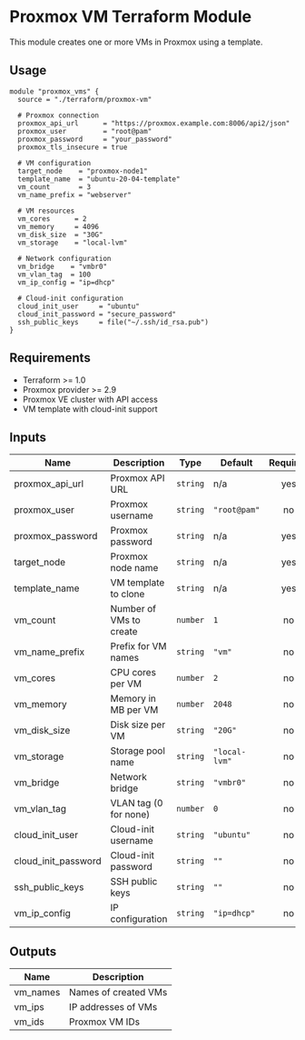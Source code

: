 # Proxmox VM Terraform Module

This module creates one or more VMs in Proxmox using a template.

## Usage

```hcl
module "proxmox_vms" {
  source = "./terraform/proxmox-vm"
  
  # Proxmox connection
  proxmox_api_url      = "https://proxmox.example.com:8006/api2/json"
  proxmox_user         = "root@pam"
  proxmox_password     = "your_password"
  proxmox_tls_insecure = true
  
  # VM configuration
  target_node    = "proxmox-node1"
  template_name  = "ubuntu-20-04-template"
  vm_count       = 3
  vm_name_prefix = "webserver"
  
  # VM resources
  vm_cores      = 2
  vm_memory     = 4096
  vm_disk_size  = "30G"
  vm_storage    = "local-lvm"
  
  # Network configuration
  vm_bridge    = "vmbr0"
  vm_vlan_tag  = 100
  vm_ip_config = "ip=dhcp"
  
  # Cloud-init configuration
  cloud_init_user     = "ubuntu"
  cloud_init_password = "secure_password"
  ssh_public_keys     = file("~/.ssh/id_rsa.pub")
}
```

## Requirements

- Terraform >= 1.0
- Proxmox provider >= 2.9
- Proxmox VE cluster with API access
- VM template with cloud-init support

## Inputs

| Name | Description | Type | Default | Required |
|------|-------------|------|---------|:--------:|
| proxmox_api_url | Proxmox API URL | `string` | n/a | yes |
| proxmox_user | Proxmox username | `string` | `"root@pam"` | no |
| proxmox_password | Proxmox password | `string` | n/a | yes |
| target_node | Proxmox node name | `string` | n/a | yes |
| template_name | VM template to clone | `string` | n/a | yes |
| vm_count | Number of VMs to create | `number` | `1` | no |
| vm_name_prefix | Prefix for VM names | `string` | `"vm"` | no |
| vm_cores | CPU cores per VM | `number` | `2` | no |
| vm_memory | Memory in MB per VM | `number` | `2048` | no |
| vm_disk_size | Disk size per VM | `string` | `"20G"` | no |
| vm_storage | Storage pool name | `string` | `"local-lvm"` | no |
| vm_bridge | Network bridge | `string` | `"vmbr0"` | no |
| vm_vlan_tag | VLAN tag (0 for none) | `number` | `0` | no |
| cloud_init_user | Cloud-init username | `string` | `"ubuntu"` | no |
| cloud_init_password | Cloud-init password | `string` | `""` | no |
| ssh_public_keys | SSH public keys | `string` | `""` | no |
| vm_ip_config | IP configuration | `string` | `"ip=dhcp"` | no |

## Outputs

| Name | Description |
|------|-------------|
| vm_names | Names of created VMs |
| vm_ips | IP addresses of VMs |
| vm_ids | Proxmox VM IDs |
